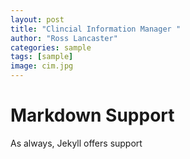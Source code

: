 ```yaml
---
layout: post
title: "Clincial Information Manager "
author: "Ross Lancaster"
categories: sample
tags: [sample]
image: cim.jpg
---
```


# Markdown Support

As always, Jekyll offers support
